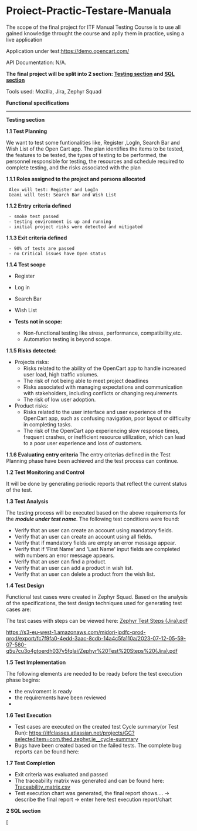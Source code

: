 # Proiect-Practic-Testare-Manuala
The scope of the final project for ITF Manual Testing Course is to use all gained knowledge throught the course and aplly them in practice, using a live application

Application under test:https://demo.opencart.com/

API Documentation: N/A.

**The final project will be split into 2 section: [Testing section]() and  [SQL section]()**

Tools used: Mozilla, Jira, Zephyr Squad

**Functional specifications**

____

**Testing section**

**1.1 Test Planning**

We want to test some funtionalities like, Register ,LogIn, Search Bar and Wish List of the  Open Cart app.
The plan identifies the items to be tested, the features to be tested, the types of testing to be performed, the personnel responsible for testing, the resources and schedule required to complete testing, and the risks associated with the plan

**1.1.1 Roles assigned to the project and persons allocated**


     Alex will test: Register and LogIn
     Geani will test: Search Bar and Wish List
     
     
**1.1.2 Entry criteria defined**

     - smoke test passed
     - testing environment is up and running
     - initial project risks were detected and mitigated
     
**1.1.3 Exit criteria defined**

     - 90% of tests are passed
     - no Critical issues have Open status


**1.1.4 Test scope**
  -   Register
  -   Log in
  -   Search Bar
  -   Wish List 


 - **Tests not in scope:**
    - Non-functional testing like stress, performance, compatibility,etc.
    - Automation testing is beyond scope.

**1.1.5 Risks detected:**

 - Projects risks:
      - Risks related to the ability of the OpenCart app to handle increased user load, high traffic volumes.
      - The risk of not being able to meet project deadlines 
      - Risks associated with managing expectations and communication with stakeholders, including conflicts or  changing requirements.
      - The risk of low user adoption.
 - Product risks:
      - Risks related to the user interface and user experience of the OpenCart app, such as confusing navigation, poor layout or difficulty in completing tasks.
      - The risk of the OpenCart app experiencing slow response times, frequent crashes, or inefficient resource utilization, which can lead to a poor user experience and loss of customers.

**1.1.6 Evaluating entry criteria**
The entry criterias defined in the Test Planning phase have been achieved and the test process can continue.


**1.2 Test Monitoring and Control**

It will be done by generating periodic reports that reflect the current status of the test.

**1.3 Test Analysis**

The testing process will be executed based on the above requirements for the ***module under test name***. The following test conditions were found:

  - Verify that an user can create an account using mandatory fields.
  - Verify that an user can create an account using all fields.
  - Verify that if mandatory fields are empty an error message appear.
  - Verify that if ‘First Name’ and 'Last Name' input fields are completed with numbers an error message appears.
  - Verify that an user can find a product.
  - Verify that an user can add a product in wish list.
  - Verify that an user can delete a product from the wish list.
        

**1.4 Test Design**

Functional test cases were created in Zephyr Squad. Based on the analysis of the specifications, the test design techniques used for generating test cases are: 


The test cases with steps can be viewed here: 
[Zephyr Test Steps (Jira).pdf](https://github.com/geani85/Proiect-Practic-Testare-Manuala-2/files/12024252/Zephyr.Test.Steps.Jira.pdf)

https://s3-eu-west-1.amazonaws.com/midori-jpdfc-prod-prod/export/fc7f9fa0-4edd-3aac-8cdb-14a4c5fa110a/2023-07-12-05-59-07-580-q5u7cu3o4gtoerdh037v5fqlai/Zephyr%20Test%20Steps%20(Jira).pdf

**1.5 Test Implementation**

The following elements are needed to be ready before the test execution phase begins:

 - the enviroment is ready
 - the requirements have been reviewed
 - 
**1.6 Test Execution**

 - Test cases are executed on the created test Cycle summary(or Test Run): https://itfclasses.atlassian.net/projects/GC?selectedItem=com.thed.zephyr.je__cycle-summary
 - Bugs have been created based on the failed tests. The complete bug reports can be found here: 

**1.7 Test Completion**
 - Exit criteria was evaluated and passed
 - The traceability matrix was generated and can be found here: [Traceability_matrix.csv]( https://itfclasses.atlassian.net/projects/GC?selectedItem=com.thed.zephyr.je__traceability-project-level)
 - Test execution chart was generated, the final report shows.... -> describe the final report
 -> enter here test execution report/chart


**2 SQL section**



[
